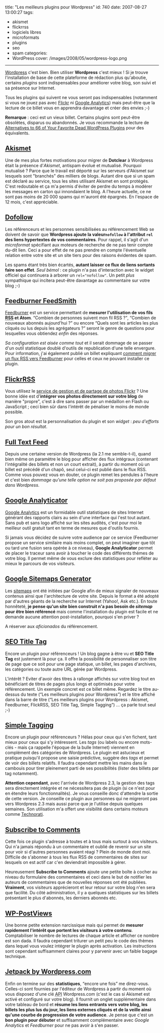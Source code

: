 title: "Les meilleurs plugins pour Wordpress"
id: 740
date: 2007-08-27 13:00:27
tags:
- akismet
- flickrrss
- logiciels libres
- microformats
- plugins
- seo
- spam
categories:
- WordPress
cover: /images/2008/05/wordpress-logo.png
---

[Wordpress](http://wordpress.org) c'est bien. Bien utiliser **Wordpress** c'est mieux !
Si je trouve l'installation de base de cette plateforme de rédaction plus qu'aboutie, certains _plugins_ sont indispensables pour améliorer votre blog, son suivi et sa présence sur Internet.

<!--more-->

Tous les plugins qui suivent ne vous seront pas indispensables (notamment si vous ne jouez pas avec [Flickr](http://www.flickr.com) ni [Google Analytics](http://www.google.com/analytics/)) mais peut-être que la lecture de ce billet vous en apprendra davantage et créer des envies ;-)

**Remarque** : ceci est un vieux billet. Certains plugins sont peut-être obsolètes, disparus ou abandonnés. Je vous recommande la lecture de [Alternatives to 66 of Your Favorite Dead WordPress Plugins](https://www.whoishostingthis.com/compare/) pour des équivalents.

## [Akismet](https://wordpress.org/plugins/plugins/akismet/)

Une de mes plus fortes motivations pour migrer de **Dotclear** à Wordpress était la présence d'_Akismet_, antispam évolué et mutualisé. Pourquoi mutualisé ? Parce que le travail est déporté sur les serveurs d'Akismet sur lesquels sont "branchés" des milliers de blogs. Autant dire que si un spam est déclaré au service, tous les sites utilisant Akismet en sont protégés.
C'est redoutable et ça m'a permis d'éviter de perdre du temps à modérer les messages en carton qui innondaient le blog. A l'heure actuelle, ce ne sont pas moins de 20 000 spams qui m'auront été épargnés. En l'espace de 12 mois, c'est appréciable.

## [Dofollow](http://www.semiologic.com/software/wp-fixes/dofollow/)

Les référenceurs et les personnes sensibilisées au référencement Web se doivent de savoir que **Wordpress ajoute la valeur`nofollow` à l'attribut `rel` des liens hypertextes de vos commentaires**. Pour rappel, il s'agit d'un _microformat_ spécifiant aux moteurs de recherche de ne pas tenir compte du-dit lien. Ceci a pour effet de ne pas prendre en compte l'éventuelle relation entre votre site et un site tiers pour des raisons évidentes de spam.

Les spams étant très bien écartés, **autant laisser ce flux de liens sortants faire son effet**.
_Seul bémol_ : ce plugin n'a pas d'interaction avec le widget officiel qui continuera à arborer un `rel="nofollow"`. Un petit _plus_ sympathique qui incitera peut-être davantage au commentaire sur votre blog ;-)

## [Feedburner FeedSmith](http://www.feedburner.com/fb/a/help/wordpress_quickstart)

[Feedburner](http://www.feedburner.com) est un service permettant de **mesurer l'utilisation de vos fils <acronym title="Really Simple Syndication">RSS</acronym> et Atom**. <q>Combien de personnes suivent mon fil RSS ?</q>, <q>Combien de nouveaux abonnés aujourd'hui ?</q> ou encore <q>Quels sont les articles les plus cliqués ou lus depuis les agrégateurs ?</q> seront le genre de questions pour lesquelles vous obtiendez _enfin_ des réponses.

_Sa configuration est aisée comme tout_ et il serait dommage de se passer d'un outil statistique doublé d'outils de republication d'une telle envergure.
Pour information, j'ai également publié un billet expliquant [comment migrer un flux RSS vers Feedburner](https://oncletom.io/2007/03/17/migrer-un-flux-rss-vers-feedburner/) pour celles et ceux ne pouvant installer ce plugin.

## [FlickrRSS](https://wordpress.org/plugins/plugins/flickr-rss/)

Vous utilisez le [service de gestion et de partage de photos Flickr](http://www.flickr.com) ? Une bonne idée est d'**intégrer vos photos directement sur votre blog** de manière "propre", c'est à dire sans passer par un médaillon en Flash ou JavaScript ; ceci bien sûr dans l'intérêt de pénaliser le moins de monde possible.

Son gros atout est la personnalisation du plugin et son _widget_ : _peu d'efforts pour un bon résultat_.

## [Full Text Feed](https://wordpress.org/plugins/plugins/full-text-feed/)

Depuis une certaine version de Wordpress (la 2.1 me semble-t-il), quand bien même on paramètre le blog pour afficher des flux intégraux (contenant l'intégralité des billets et non un court extrait), à partir du moment où un billet est précédé d'un chapô, seul celui-ci est publié dans le flux RSS.
Comme vous pouvez vous en douter, ce plugin remet les pendules à l'heure et c'est bien _dommage qu'une telle option ne soit pas proposée par défaut dans Wordpress_.

## [Google Analyticator](https://wordpress.org/plugins/plugins/google-analyticator/)

[Google Analytics](http://www.google.com/analytics/) est un formidable outil statistiques de sites Internet générant des rapports clairs au sein d'une interface qui l'est tout autant. Sans pub et sans logo affiché sur les sites audités, c'est pour moi le meilleur outil gratuit tant en terme de mesures que d'outils fournis.

Si jamais vous décidez de suivre votre audience par ce service (Feedburner propose un service similaire mais moins complet, on peut imaginer que tôt ou tard une fusion sera opérée à ce niveau), **Google Analyticator** permet de placer le traceur sans avoir à toucher le code des différents thèmes de votre blog. Il permet même de vous exclure des statistiques pour refléter au mieux le parcours de vos visiteurs.

## [Google Sitemaps Generator](https://wordpress.org/plugins/plugins/google-sitemap-generator/)

Les [sitemaps](http://www.sitemaps.org/) ont été initiées par Google afin de mieux signaler de nouveaux contenus ainsi que l'architecture de votre site. Depuis le format a été adopté par d'autres géants de la recherche sur Internet (Yahoo!, Ask etc.). En toute honnêteté, **je pense qu'un site bien construit n'a pas besoin de _sitemap_ pour être bien référencé** mais comme l'installation du plugin est facile et ne demande aucune attention post-installation, pourquoi s'en priver ?

A réserver aux _aficionados_ du référencement.

## [SEO Title Tag](https://wordpress.org/plugins/plugins/seo-title-tag/)

Encore un plugin pour référenceurs ! Un blog gagne à être vu et **SEO Title Tag** est justement là pour ça. Il offre la possibilité de personnaliser son titre de page que ce soit pour une page statique, un billet, les pages d'archives, les catégories ou toute autre URL gérée par Wordpress.

L'intérêt ? Eviter d'avoir des titres à rallonge affichés sur votre blog tout en bénéficiant de titres de pages plus longs et optimisés pour votre référencement. Un exemple concret est ce billet même. Regardez le titre au-dessus du texte (<q>Les meilleurs plugins pour Wordpress</q>) et le titre affiché dans la barre de titre (<q>Les meilleurs plugins pour Wordpress : Akismet, Feedburner, FlickRSS, SEO Title Tag, Simple Tagging</q>) ... ça parle tout seul ;-)

## [Simple Tagging](https://wordpress.org/plugins/plugins/simple-tagging-plugin/)

Encore un plugin pour référenceurs ? Hélas pour ceux qui s'en fichent, tant mieux pour ceux qui s'y intéressent. Les _tags_ (ou labels ou encore mots-clés - mais ça rappelle l'époque de la bulle Internet) viennent en complément des catégories de Wordpress.
Le plugin est astucieux et pratique puisqu'il propose une saisie prédictive, suggère des _tags_ et permet de voir des billets relatifs. Il faudra cependant mettre les mains dans le cambouis pour tirer pleinement parti de ses possibilités (lister des billets par tag notamment).

**Attention cependant**, avec l'arrivée de Wordpress 2.3, la gestion des tags sera directement intégrée et ne nécessitera pas de plugin (si ce n'est pour en étendre leurs fonctionnalités). Je vous conseille donc d'attendre la sortie de cette version. Je conseille ce plugin aux personnes qui ne migreront pas vers Wordpress 2.3 mais aussi parce que je l'utilise depuis quelques semaines. Son utilisation m'a offert une visibilité dans certains moteurs comme [Technorati](http://technorati.com).

## [Subscribe to Comments](https://wordpress.org/plugins/plugins/subscribe-to-comments/)

Cette fois ce plugin s'adresse à toutes et à tous mais surtout à vos visiteurs. Qui n'a jamais répondu à un commentaire et oublié de revenir sur un site pour voir si d'autres personnes avaient réagi ? Plein de monde dont moi. Difficile de s'abonner à tous les flux RSS de commentaires de sites sur lesquels on est actif car c'en deviendrait impossible à gérer.

Heureusement **Subscribe to Comments** ajoute une petite boîte à cocher au niveau du formulaire des commentaires et ceci dans le but de notifier les auteurs de commentaires que de nouvelles réponses ont été publiées. **Vraiment**, vos visiteurs apprécieront et leur retour sur votre blog n'en sera que facilité.
Du côté administration, il y a quelques statistiques sur les billets présentant le plus d'abonnés, les derniers abonnés etc.

## [WP-PostViews](https://wordpress.org/plugins/plugins/wp-postviews/)

Une bonne petite extension narcissique mais qui permet de **mesurer rapidement l'intérêt que portent les visiteurs à votre contenu**. Comptabiliser le nombre de lectures de chaque article et afficher ce nombre est son dada. Il faudra cependant triturer un petit peu le code des thèmes dans lequel vous voulez intégrer le plugin après activation. Les instructions sont cependant suffisamment claires pour y parvenir avec un faible bagage technique.

## [Jetpack by Wordpress.com](https://wordpress.org/plugins/jetpack/)

Enfin on termine sur des **statistiques**, <q>encore une fois</q> me direz-vous. Celles-ci sont fournies par l'éditeur de Wordpress à partir du moment où vous disposez d'une clé <acronym title="Application Programming Interface">API</acronym> Wordpress.com (c'est le cas si Akismet est activé et configuré sur votre blog). Il fournit un onglet supplémentaire dans votre tableau de bord et **résume les liens entrants vers votre blog, les billets les plus lus du jour, les liens externes cliqués et de la veille ainsi qu'une courbe de progression de votre audience**.
Je pense que c'est un **bon plugin pour débuter** et suffisamment complémentaire avec _Google Analytics_ et _Feedburner_ pour ne pas avoir à s'en passer.
